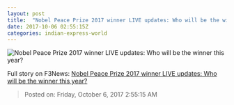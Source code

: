 ```yaml
---
layout: post
title:  "Nobel Peace Prize 2017 winner LIVE updates: Who will be the winner this year?"
date: 2017-10-06 02:55:15Z
categories: indian-express-world
---
```


![Nobel Peace Prize 2017 winner LIVE updates: Who will be the winner this year?](http://images.indianexpress.com/2017/10/nobel-759.jpg?w=759)




Full story on F3News: [Nobel Peace Prize 2017 winner LIVE updates: Who will be the winner this year?](http://www.f3nws.com/n/TcjZRH)

> Posted on: Friday, October 6, 2017 2:55:15 AM
